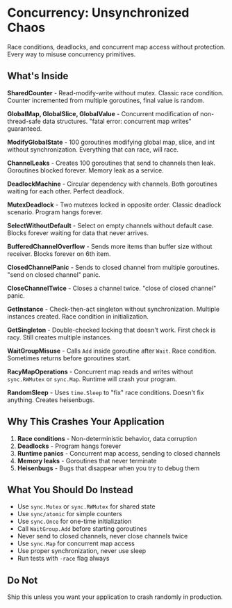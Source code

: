 # Concurrency: Unsynchronized Chaos

Race conditions, deadlocks, and concurrent map access without protection. Every way to misuse concurrency primitives.

## What's Inside

**SharedCounter** - Read-modify-write without mutex. Classic race condition. Counter incremented from multiple goroutines, final value is random.

**GlobalMap, GlobalSlice, GlobalValue** - Concurrent modification of non-thread-safe data structures. "fatal error: concurrent map writes" guaranteed.

**ModifyGlobalState** - 100 goroutines modifying global map, slice, and int without synchronization. Everything that can race, will race.

**ChannelLeaks** - Creates 100 goroutines that send to channels then leak. Goroutines blocked forever. Memory leak as a service.

**DeadlockMachine** - Circular dependency with channels. Both goroutines waiting for each other. Perfect deadlock.

**MutexDeadlock** - Two mutexes locked in opposite order. Classic deadlock scenario. Program hangs forever.

**SelectWithoutDefault** - Select on empty channels without default case. Blocks forever waiting for data that never arrives.

**BufferedChannelOverflow** - Sends more items than buffer size without receiver. Blocks forever on 6th item.

**ClosedChannelPanic** - Sends to closed channel from multiple goroutines. "send on closed channel" panic.

**CloseChannelTwice** - Closes a channel twice. "close of closed channel" panic.

**GetInstance** - Check-then-act singleton without synchronization. Multiple instances created. Race condition in initialization.

**GetSingleton** - Double-checked locking that doesn't work. First check is racy. Still creates multiple instances.

**WaitGroupMisuse** - Calls `Add` inside goroutine after `Wait`. Race condition. Sometimes returns before goroutines start.

**RacyMapOperations** - Concurrent map reads and writes without `sync.RWMutex` or `sync.Map`. Runtime will crash your program.

**RandomSleep** - Uses `time.Sleep` to "fix" race conditions. Doesn't fix anything. Creates heisenbugs.

## Why This Crashes Your Application

1. **Race conditions** - Non-deterministic behavior, data corruption
2. **Deadlocks** - Program hangs forever
3. **Runtime panics** - Concurrent map access, sending to closed channels
4. **Memory leaks** - Goroutines that never terminate
5. **Heisenbugs** - Bugs that disappear when you try to debug them

## What You Should Do Instead

- Use `sync.Mutex` or `sync.RWMutex` for shared state
- Use `sync/atomic` for simple counters
- Use `sync.Once` for one-time initialization
- Call `WaitGroup.Add` before starting goroutines
- Never send to closed channels, never close channels twice
- Use `sync.Map` for concurrent map access
- Use proper synchronization, never use sleep
- Run tests with `-race` flag always

## Do Not

Ship this unless you want your application to crash randomly in production.

